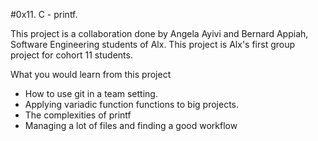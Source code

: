 #0x11. C - printf.

This project is a collaboration  done by Angela Ayivi and Bernard Appiah, Software Engineering students of Alx. This project is Alx's first group project for cohort 11 students.

What you would learn from this project

- How to use git in a team setting.
- Applying variadic function functions to big projects.
- The complexities of printf
- Managing a lot of files and finding a good workflow

